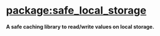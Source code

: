 # [package:safe_local_storage](https://github.com/alexmercerind/safe_local_storage)

#### A safe caching library to read/write values on local storage.
